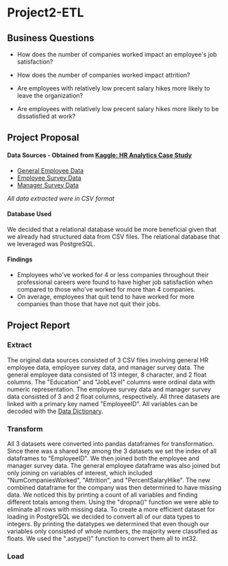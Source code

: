 # Project2-ETL

## Business Questions

- How does the number of companies worked impact an employee's job satisfaction?

- How does the number of companies worked impact attrition?

- Are employees with relatively low precent salary hikes more likely to leave the organization?

- Are employees with relatively low precent salary hikes more likely to be dissatisfied at work?

	
## Project Proposal

#### Data Sources - Obtained from [Kaggle: HR Analytics Case Study](https://www.kaggle.com/datasets/vjchoudhary7/hr-analytics-case-study)
- [General Employee Data](https://www.kaggle.com/datasets/vjchoudhary7/hr-analytics-case-study?select=general_data.csv)
- [Employee Survey Data](https://www.kaggle.com/datasets/vjchoudhary7/hr-analytics-case-study?select=employee_survey_data.csv)
- [Manager Survey Data](https://www.kaggle.com/datasets/vjchoudhary7/hr-analytics-case-study?select=manager_survey_data.csv)

*All data extracted were in CSV format*

#### Database Used
We decided that a relational database would be more beneficial given that we already had structured data from CSV files. The relational database that we leveraged was PostgreSQL.

#### Findings

- Employees who've worked for 4 or less companies throughout their professional careers were found to have higher job satisfaction when compared to those who've worked for more than 4 companies.
- On average, employees that quit tend to have worked for more companies than those that have not quit their jobs. 

## Project Report

### Extract
The original data sources consisted of 3 CSV files involving general HR employee data, employee survey data, and manager survey data. The general employee data consisted of 13 integer, 8 character, and 2 float columns. The "Education" and "JobLevel" columns were ordinal data with numeric representation. The employee survey data and manager survey data consisted of 3 and 2 float columns, respectively. All three datasets are linked with a primary key named "EmployeeID". All variables can be decoded with the [Data Dictionary](https://www.kaggle.com/datasets/vjchoudhary7/hr-analytics-case-study?select=data_dictionary.xlsx).

### Transform
All 3 datasets were converted into pandas dataframes for transformation. Since there was a shared key among the 3 datasets we set the index of all dataframes to "EmployeeID". We then joined both the employee and manager survey data. The general employee dataframe was also joined but only joining on variables of interest, which included "NumCompaniesWorked", "Attrition", and "PercentSalaryHike". The new combined dataframe for the company was then determined to have missing data. We noticed this by printing a count of all variables and finding different totals among them. Using the "dropna()" function we were able to eliminate all rows with missing data. To create a more efficient dataset for loading in PostgreSQL we decided to convert all of our data types to integers. By printing the datatypes we determined that even though our variables only consisted of whole numbers, the majority were classified as floats. We used the ".astype()" function to convert them all to int32.

### Load
